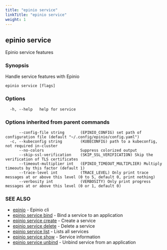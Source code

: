 ```yaml
---
title: "epinio service"
linkTitle: "epinio service"
weight: 1
---
```

## epinio service

Epinio service features

### Synopsis

Handle service features with Epinio

```
epinio service [flags]
```

### Options

```
  -h, --help   help for service
```

### Options inherited from parent commands

```
      --config-file string       (EPINIO_CONFIG) set path of configuration file (default "~/.config/epinio/config.yaml")
  -c, --kubeconfig string        (KUBECONFIG) path to a kubeconfig, not required in-cluster
      --no-colors                Suppress colorized output
      --skip-ssl-verification    (SKIP_SSL_VERIFICATION) Skip the verification of TLS certificates
      --timeout-multiplier int   (EPINIO_TIMEOUT_MULTIPLIER) Multiply timeouts by this factor (default 1)
      --trace-level int          (TRACE_LEVEL) Only print trace messages at or above this level (0 to 5, default 0, print nothing)
      --verbosity int            (VERBOSITY) Only print progress messages at or above this level (0 or 1, default 0)
```

### SEE ALSO

* [epinio](../epinio)	 - Epinio cli
* [epinio service bind](../epinio_service_bind)	 - Bind a service to an application
* [epinio service create](../epinio_service_create)	 - Create a service
* [epinio service delete](../epinio_service_delete)	 - Delete a service
* [epinio service list](../epinio_service_list)	 - Lists all services
* [epinio service show](../epinio_service_show)	 - Service information
* [epinio service unbind](../epinio_service_unbind)	 - Unbind service from an application

